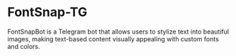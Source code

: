 # FontSnap-TG
FontSnapBot is a Telegram bot that allows users to stylize text into beautiful images, making text-based content visually appealing with custom fonts and colors.
